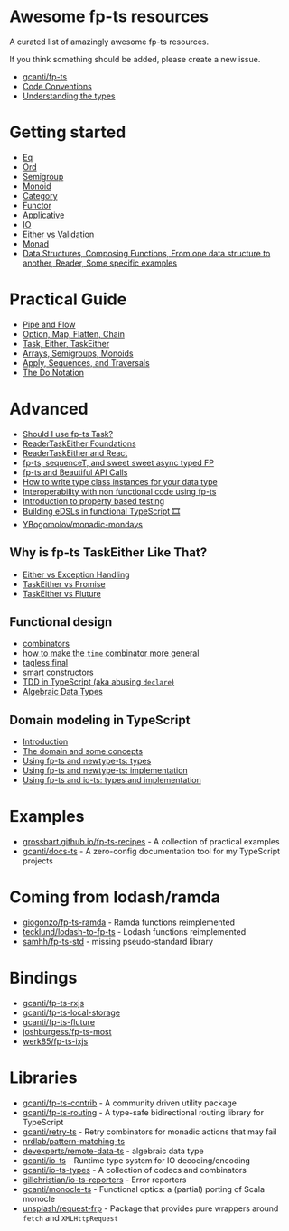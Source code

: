 # Awesome fp-ts resources

A curated list of amazingly awesome fp-ts resources.

If you think something should be added, please create a new issue.

* [gcanti/fp-ts](https://github.com/gcanti/fp-ts)
* [Code Conventions](https://gcanti.github.io/fp-ts/guides/code-conventions.html)
* [Understanding the types](https://github.com/samhh/fp-ts-std/blob/master/docs/understanding-types.md)

# Getting started
* [Eq](https://github.com/gcanti/talks/blob/master/blog_posts/Mar_11.md)
* [Ord](https://github.com/gcanti/talks/blob/master/blog_posts/Mar_13.md)
* [Semigroup](https://github.com/gcanti/talks/blob/master/blog_posts/Mar_15.md)
* [Monoid](https://github.com/gcanti/talks/blob/master/blog_posts/Mar_16.md)
* [Category](https://github.com/gcanti/talks/blob/master/blog_posts/Mar_20.md)
* [Functor](https://github.com/gcanti/talks/blob/master/blog_posts/Mar_22.md)
* [Applicative](https://github.com/gcanti/talks/blob/master/blog_posts/Mar_28.md)
* [IO](https://github.com/gcanti/talks/blob/master/blog_posts/Apr_14.md)
* [Either vs Validation](https://github.com/gcanti/talks/blob/master/blog_posts/Apr_3.md)
* [Monad](https://github.com/gcanti/talks/blob/master/blog_posts/Apr_9.md)
* [Data Structures, Composing Functions, From one data structure to another, Reader, Some specific examples](https://github.com/inato/fp-ts-cheatsheet)

# Practical Guide
* [Pipe and Flow](https://rlee.dev/practical-guide-to-fp-ts-part-1)
* [Option, Map, Flatten, Chain](https://rlee.dev/practical-guide-to-fp-ts-part-2)
* [Task, Either, TaskEither](https://rlee.dev/practical-guide-to-fp-ts-part-3)
* [Arrays, Semigroups, Monoids](https://rlee.dev/practical-guide-to-fp-ts-part-4)
* [Apply, Sequences, and Traversals](https://rlee.dev/practical-guide-to-fp-ts-part-5)
* [The Do Notation](https://rlee.dev/practical-guide-to-fp-ts-part-6)

# Advanced
* [Should I use fp-ts Task?](https://dev.to/anthonyjoeseph/should-i-use-fp-ts-task-h52)
* [ReaderTaskEither Foundations](https://andywhite.xyz/posts/2021-01-27-rte-foundations/)
* [ReaderTaskEither and React](https://andywhite.xyz/posts/2021-01-28-rte-react/)
* [fp-ts, sequenceT, and sweet sweet async typed FP](https://dev.to/gnomff_65/fp-ts-sequencet-and-sweet-sweet-async-typed-fp-5aop)
* [fp-ts and Beautiful API Calls](https://dev.to/gnomff_65/fp-ts-and-beautiful-api-calls-1f55)
* [How to write type class instances for your data type](https://gcanti.github.io/fp-ts/guides/HKT.html)
* [Interoperability with non functional code using fp-ts](https://github.com/gcanti/talks/blob/master/blog_posts/Feb_12.md)
* [Introduction to property based testing](https://github.com/gcanti/talks/blob/master/blog_posts/Mar_17.md)
* [Building eDSLs in functional TypeScript :film_strip:](https://github.com/YBogomolov/workshop-edsl-in-typescript)
* [YBogomolov/monadic-mondays](https://github.com/YBogomolov/monadic-mondays)

## Why is fp-ts TaskEither Like That?
* [Either vs Exception Handling](https://dev.to/anthonyjoeseph/either-vs-exception-handling-3jmg)
* [TaskEither vs Promise](https://dev.to/anthonyjoeseph/taskeither-vs-promise-2g5e)
* [TaskEither vs Fluture](https://dev.to/anthonyjoeseph/taskeither-vs-fluture-4e0n)

## Functional design
* [combinators](https://github.com/gcanti/talks/blob/master/blog_posts/Feb_19.md)
* [how to make the `time` combinator more general](https://github.com/gcanti/talks/blob/master/blog_posts/Feb_23.md)
* [tagless final](https://github.com/gcanti/talks/blob/master/blog_posts/Feb_24.md)
* [smart constructors](https://github.com/gcanti/talks/blob/master/blog_posts/Mar_14.md)
* [TDD in TypeScript (aka abusing `declare`)](https://github.com/gcanti/talks/blob/master/blog_posts/Mar_18_1.md)
* [Algebraic Data Types](https://github.com/gcanti/talks/blob/master/blog_posts/Mar_18_2.md)

## Domain modeling in TypeScript
* [Introduction](https://dev.to/ruizb/introduction-961)
* [The domain and some concepts](https://dev.to/ruizb/the-domain-and-some-concepts-3ene)
* [Using fp-ts and newtype-ts: types](https://dev.to/ruizb/using-fp-ts-and-newtype-ts-types-em8)
* [Using fp-ts and newtype-ts: implementation](https://dev.to/ruizb/using-fp-ts-and-newtype-ts-implementation-422a)
* [Using fp-ts and io-ts: types and implementation](https://dev.to/ruizb/using-fp-ts-and-io-ts-types-and-implementation-1k6a)

# Examples
* [grossbart.github.io/fp-ts-recipes](https://grossbart.github.io/fp-ts-recipes) - A collection of practical examples
* [gcanti/docs-ts](https://github.com/gcanti/docs-ts) - A zero-config documentation tool for my TypeScript projects

# Coming from lodash/ramda
* [giogonzo/fp-ts-ramda](https://github.com/giogonzo/fp-ts-ramda) - Ramda functions reimplemented
* [tecklund/lodash-to-fp-ts](https://github.com/tecklund/lodash-to-fp-ts) - Lodash functions reimplemented
* [samhh/fp-ts-std](https://github.com/samhh/fp-ts-std) - missing pseudo-standard library

# Bindings
* [gcanti/fp-ts-rxjs](https://github.com/gcanti/fp-ts-rxjs)
* [gcanti/fp-ts-local-storage](https://github.com/gcanti/fp-ts-local-storage)
* [gcanti/fp-ts-fluture](https://github.com/gcanti/fp-ts-fluture)
* [joshburgess/fp-ts-most](https://github.com/joshburgess/fp-ts-most)
* [werk85/fp-ts-ixjs](https://github.com/werk85/fp-ts-ixjs)

# Libraries
* [gcanti/fp-ts-contrib](https://github.com/gcanti/fp-ts-contrib) - A community driven utility package
* [gcanti/fp-ts-routing](https://github.com/gcanti/fp-ts-routing) - A type-safe bidirectional routing library for TypeScript
* [gcanti/retry-ts](https://github.com/gcanti/retry-ts) - Retry combinators for monadic actions that may fail
* [nrdlab/pattern-matching-ts](https://github.com/nrdlab/pattern-matching-ts)
* [devexperts/remote-data-ts](https://github.com/devexperts/remote-data-ts) - algebraic data type
* [gcanti/io-ts](https://github.com/gcanti/io-ts) - Runtime type system for IO decoding/encoding
* [gcanti/io-ts-types](https://github.com/gcanti/io-ts-types) - A collection of codecs and combinators
* [gillchristian/io-ts-reporters](https://github.com/gillchristian/io-ts-reporters) - Error reporters
* [gcanti/monocle-ts](https://github.com/gcanti/monocle-ts) - Functional optics: a (partial) porting of Scala monocle
* [unsplash/request-frp](https://github.com/unsplash/request-frp) - Package that provides pure wrappers around `fetch` and `XMLHttpRequest`
